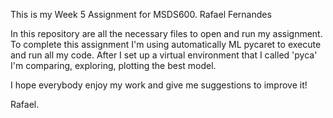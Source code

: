 This is my Week 5 Assignment for MSDS600. Rafael Fernandes

In this repository are all the necessary files to open and run my assignment. 
To complete this assignment I'm using automatically ML pycaret to execute and run all my code. 
After I set up a virtual environment that I called 'pyca' I'm comparing, exploring, plotting the best model.

I hope everybody enjoy my work and give me suggestions to improve it!

Rafael.
